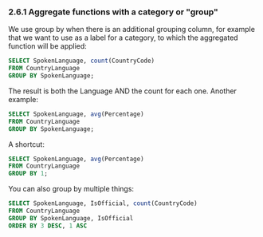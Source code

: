 ### 2.6.1 Aggregate functions with a category or "group"
We use group by when there is an additional grouping column, for example that we want to use as a label for a category, to which the aggregated function will be applied:
```sql
SELECT SpokenLanguage, count(CountryCode)
FROM CountryLanguage
GROUP BY SpokenLanguage;
```
The result is both the Language AND the count for each one. Another example:
```sql
SELECT SpokenLanguage, avg(Percentage) 
FROM CountryLanguage
GROUP BY SpokenLanguage;
```
A shortcut:
```sql
SELECT SpokenLanguage, avg(Percentage)
FROM CountryLanguage
GROUP BY 1;
```
You can also group by multiple things:
```sql
SELECT SpokenLanguage, IsOfficial, count(CountryCode)
FROM CountryLanguage
GROUP BY SpokenLanguage, IsOfficial
ORDER BY 3 DESC, 1 ASC
```
